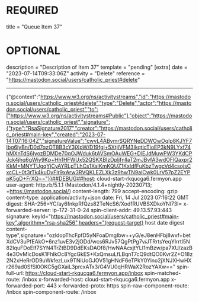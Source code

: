 
# REQUIRED
title = "Queue Item 37"
# OPTIONAL
description = "Description of Item 37"
template = "pending"
[extra]
date = "2023-07-14T09:33:06Z"
activity = "Delete"
reference = "https://mastodon.social/users/catholic_priest#delete"

---
{"@context":"https://www.w3.org/ns/activitystreams","id":"https://mastodon.social/users/catholic_priest#delete","type":"Delete","actor":"https://mastodon.social/users/catholic_priest","to":["https://www.w3.org/ns/activitystreams#Public"],"object":"https://mastodon.social/users/catholic_priest","signature":{"type":"RsaSignature2017","creator":"https://mastodon.social/users/catholic_priest#main-key","created":"2023-07-14T07:16:04Z","signatureValue":"cwvL4ABymrSQRYNeDDWOwOqIp8KJYF7Ibg6iyBn/D0d7qzOT8B3cY3jXpW/D19fgj+5XtjlVFM3IkqticTioEP3kN9LYxf74hMXnTdS6IyozBDMDe70qOJWduk6tAVSmOAuWEG+DlEJdMuwPW3YKdCPJck4jhq6gWiy9Kp+Hh1HFWUx52QSKXBIzDpljfnllaT2mJBvfA3wdOFlQaxpr2KkM+MNYTUgqYjCyAYRLpTLhCs1XaIKmKQUZ1KxIdfFuKbzTwgcVd4csojsCxcCL+0t3rTk4kuDvFlr9xArw3RVQKLEZLXk3z9hwTN9alCwk0LrV57pZ2EYPpK5gD+FrXQ=="}}##DEBUG##host: cloud-start-rkqucga6.fermyon.app
user-agent: http.rb/5.1.1 (Mastodon/4.1.4+nightly-20230713; +https://mastodon.social/)
content-length: 799
accept-encoding: gzip
content-type: application/activity+json
date: Fri, 14 Jul 2023 07:16:22 GMT
digest: SHA-256=YC/ay6fnkpRfQzs82TeNcS6/XodfRUVBSXDkoYNl73I=
x-forwarded-server: ip-172-31-0-24
spin-client-addr: 49.13.57.93:443
signature: keyId="https://mastodon.social/users/catholic_priest#main-key",algorithm="rsa-sha256",headers="(request-target) host date digest content-type",signature="ozldopThcFpfD5yNFoaDmgIbw++yG/eJ8enHFbjIIwvf+betXdCV3uPfEAkO+6nz1uvE3v2jODd/wcs6RJv57QgPtPg7v/JTRrtsYeqYlrrtl5N82IquFDoElf7SYN4TrZtBD9DdEKsDAOf8/HwNAAcxjtYLI1mBzw/pa7XU/zazB4e3OvMIcDosK1FhIkOc8YgcGkES+KxQmsuLfLBqnT7cQ9dtQO0Kvr2Z+O18z2N2xHeRrOD9uWkfezLux9TNiUoGJOV51gHNdF6eTPkY0Yino2jXNJXHwHXr269ad0SfSl0OKC5gGXaiL3prcxATx3/G4VU0qHRWaX2RozYAXw=="
spin-full-url: https://cloud-start-rkqucga6.fermyon.app/inbox
spin-matched-route: /inbox
x-forwarded-host: cloud-start-rkqucga6.fermyon.app
x-forwarded-port: 443
x-forwarded-proto: https
spin-raw-component-route: /inbox
spin-component-route: /inbox

